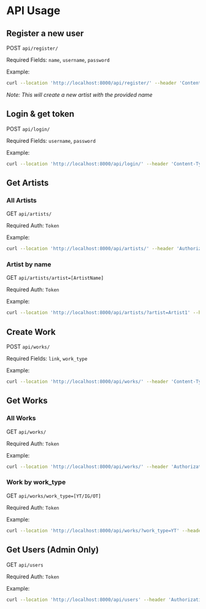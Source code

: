 # API Usage

## Register a new user

POST `api/register/`

Required Fields: `name`, `username`, `password`

Example:

```bash
curl --location 'http://localhost:8000/api/register/' --header 'Content-Type: application/json' --data '{"name":"Artist2", "username":"user2", "password":"artpass321"}'
```

*Note: This will create a new artist with the provided name*

## Login & get token

POST `api/login/`

Required Fields: `username`, `password`

Example:

```bash
curl --location 'http://localhost:8000/api/login/' --header 'Content-Type: application/json' --data '{"username":"user1", "password":"artpass321"}'
```

## Get Artists

### All Artists

GET `api/artists/`

Required Auth: `Token`

Example:

```bash
curl --location 'http://localhost:8000/api/artists/' --header 'Authorization: Token d1cb28a74bf18075da4eaca6143737d2d579ddaa'
```

### Artist by name

GET `api/artists/artist=[ArtistName]`

Required Auth: `Token`

Example:

```bash
curl --location 'http://localhost:8000/api/artists/?artist=Artist1' --header 'Authorization: Token d1cb28a74bf18075da4eaca6143737d2d579ddaa'
```

## Create Work

POST `api/works/`

Required Fields: `link`, `work_type`

Example:

```bash
curl --location 'http://localhost:8000/api/works/' --header 'Content-Type: application/json' --header 'Authorization: Token d1cb28a74bf18075da4eaca6143737d2d579ddaa' --data '{"link":"https://www.youtube.com", "work_type":"YT"}'
```

## Get Works
### All Works

GET `api/works/`

Required Auth: `Token`

Example:

```bash
curl --location 'http://localhost:8000/api/works/' --header 'Authorization: Token d1cb28a74bf18075da4eaca6143737d2d579ddaa'
```

### Work by work_type

GET `api/works/work_type=[YT/IG/OT]`

Required Auth: `Token`

Example:

```bash
curl --location 'http://localhost:8000/api/works/?work_type=YT' --header 'Authorization: Token d1cb28a74bf18075da4eaca6143737d2d579ddaa'
```

## Get Users (Admin Only)

GET `api/users`

Required Auth: `Token`

Example:

```bash
curl --location 'http://localhost:8000/api/users' --header 'Authorization: Token 6f02795fb5d8ccd326613762be5c96b108aef139'
```